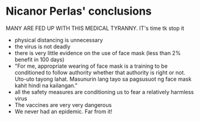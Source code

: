 # Nicanor Perlas' conclusions

MANY ARE FED UP WITH THIS MEDICAL TYRANNY. IT's time tk stop it

- physical distancing is unnecessary
- the virus is not deadly
- there is very little evidence on the use of face mask (less than 2% benefit in 100 days)
- "For me, appropriate wearing of face mask is a training to be conditioned to follow authority whether that authority is right or not. Uto-uto tayong lahat. Masunurin lang tayo sa pagsusuot ng face mask kahit hindi na kailangan."
- all the safety measures are conditioning us to fear a relatively harmless virus
- The vaccines are very very dangerous
- We never had an epidemic. Far from it!

